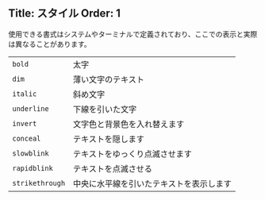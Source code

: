 Title: スタイル
Order: 1
---

使用できる書式はシステムやターミナルで定義されており、ここでの表示と実際は異なることがあります。

<table class="table">
    <tr>
        <td><code>bold</code></td>
        <td>太字</td>
    </tr>
    <tr>
        <td><code>dim</code></td>
        <td>薄い文字のテキスト</td>
    </tr>
    <tr>
        <td><code>italic</code></td>
        <td>斜め文字</td>
    </tr>
    <tr>
        <td><code>underline</code></td>
        <td>下線を引いた文字</td>
    </tr>
    <tr>
        <td><code>invert</code></td>
        <td>文字色と背景色を入れ替えます</td>
    </tr>
    <tr>
        <td><code>conceal</code></td>
        <td>テキストを隠します</td>
    </tr>
    <tr>
        <td><code>slowblink</code></td>
        <td>テキストをゆっくり点滅させます</td>
    </tr>
    <tr>
        <td><code>rapidblink</code></td>
        <td>テキストを点滅させる</td>
    </tr>
    <tr>
        <td><code>strikethrough</code></td>
        <td>中央に水平線を引いたテキストを表示します</td>
    </tr>
</table>